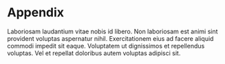 # Appendix

Laboriosam laudantium vitae nobis id libero. Non laboriosam est animi sint provident voluptas aspernatur nihil. Exercitationem eius ad facere aliquid commodi impedit sit eaque. Voluptatem ut dignissimos et repellendus voluptas. Vel et repellat doloribus autem voluptas adipisci sit.

